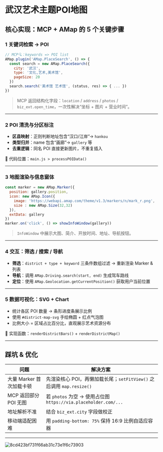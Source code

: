 # 武汉艺术主题POI地图

## 核心实现：MCP + AMap 的 5 个关键步骤

### 1 关键词检索 → POI

```js
// MCP🔍：keywords => POI list
AMap.plugin('AMap.PlaceSearch', () => {
  const search = new AMap.PlaceSearch({
    city: '武汉',
    type: '文化,艺术,美术馆',
    pageSize: 20
  })
  search.search('美术馆 艺术馆', (status, res) => { ... })
})
```

> MCP 返回结构化字段：`location` / `address` / `photos` / `biz_ext.open_time`，一次性解决“坐标 + 图片 + 营业时间”。

---

### 2 POI 清洗与分区标注

- **区县映射**：正则判断地址包含“汉口/江岸”→ `hankou`
- **类型归并**：name 包含“画廊”→ `gallery` 等
- **去重逻辑**：同名 POI 直接更新图片，不重复插入

📍 代码位置：`main.js > processPOIData()`

---

### 3 地图渲染与信息窗体

```js
const marker = new AMap.Marker({
  position: gallery.position,
  icon: new AMap.Icon({
    image: 'https://webapi.amap.com/theme/v1.3/markers/n/mark_r.png',
    size : new AMap.Size(32,32)
  }),
  extData: gallery
})
marker.on('click', () => showInfoWindow(gallery))
```

> `InfoWindow` 中展示大图、简介、开放时间、地址、导航按钮。

---

### 4 交互：筛选 / 搜索 / 导航

- **筛选**：`district + type + keyword` 三条件数组过滤 → 重新渲染 Marker & 列表
- **导航**：调用 `AMap.Driving.search(start, end)` 生成驾车路线
- **定位**：使用 `AMap.Geolocation.getCurrentPosition()` 获取用户当前位置

---

### 5 数据可视化：SVG + Chart

- 统计各区 POI 数量 → 条形进度条展示比例
- 使用 `#district-map-svg` 手绘椭圆 + 红点气泡图
- 比例大小 = 区域占比百分比，直观展示艺术资源分布

📍 实现函数：`renderDistrictBars()` + `renderDistrictMap()`

---

## 踩坑 & 优化

| 问题 | 解决方案 |
| ---- | -------- |
| 大量 Marker 首次加载卡顿 | 先渲染核心 POI，再懒加载长尾；`setFitView()` 之后调用 `map.resize()` |
| MCP 返回部分 POI 无图 | 若 `photos` 为空 → 使用占位图 `https://via.placeholder.com/...` |
| 地址解析不准 | 结合 `biz_ext.city` 字段做校正 |
| 移动端适配困难 | 用 `padding-bottom: 75%` 保持 16:9 比例自适应容器 |

---
![8cd423bf731f66ab31c73e1f6c73903](https://github.com/user-attachments/assets/d68d7a23-9bc4-41a5-b062-f60bff2c0bca)

